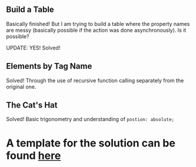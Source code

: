## Build a Table
Basically finished! But I am trying to build a table where the property names are messy
(basically possible if the action was done asynchronously). Is it possible?

UPDATE: YES! Solved!

## Elements by Tag Name
Solved! Through the use of recursive function calling separately from the original one.

## The Cat's Hat
Solved! Basic trigonometry and understanding of `postion: absolute;`

# A template for the solution can be found [here](https://htmlpreview.github.io/?https://github.com/SonTrungTo/Full_Stack/blob/master/EloquentJS/ch14/template.html)
